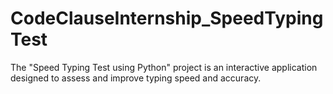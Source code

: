 # CodeClauseInternship_SpeedTypingTest
The "Speed Typing Test using Python" project is an interactive application designed to assess and improve typing speed and accuracy.

